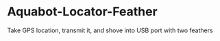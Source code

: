 # Aquabot-Locator-Feather
Take GPS location, transmit it, and shove into USB port with two feathers
